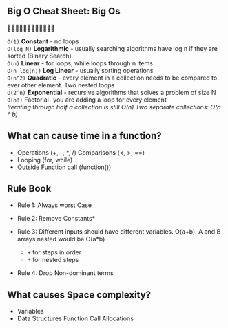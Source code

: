 ## **Big O Cheat Sheet: Big Os**
:rocket::rocket::rocket::rocket::rocket::rocket::rocket::rocket::rocket::rocket::rocket::rocket:

`O(1)` **Constant** - no loops
</br>
`O(log N)` **Logarithmic** - usually searching algorithms have log n if they are sorted (Binary Search)
</br>
`O(n)` **Linear** - for loops, while loops through n items
</br>
`O(n log(n))` **Log Linear** - usually sorting operations
</br>
`O(n^2)` **Quadratic** - every element in a collection needs to be compared to ever other element. Two nested loops
</br>
`O(2^n)` **Exponential** - recursive algorithms that solves a problem of size N
</br>
`O(n!)` Factorial- you are adding a loop for every element
</br>
_Iterating through half a collection is still O(n) Two separate collections: O(a * b)_


## **What can cause time in a function?**

* Operations (+, -, *, /) Comparisons (<, >, ==)
* Looping (for, while)
* Outside Function call (function())


## **Rule Book**

* Rule 1: Always worst Case

* Rule 2: Remove Constants*
* Rule 3: Different inputs should have different variables. O(a+b). A and B arrays nested would be O(a*b)
  * `+` for steps in order
  * `*` for nested steps
 * Rule 4: Drop Non-dominant terms


## **What causes Space complexity?**

* Variables
* Data Structures Function Call Allocations